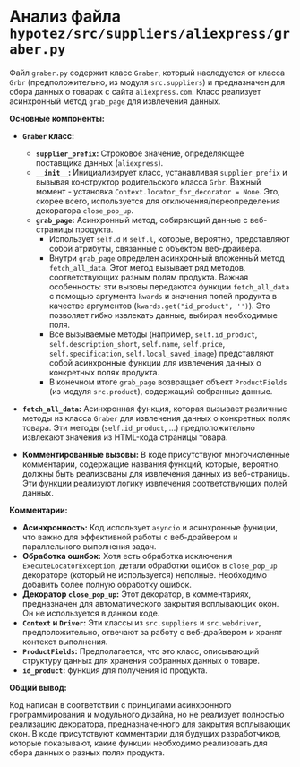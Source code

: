 # Анализ файла `hypotez/src/suppliers/aliexpress/graber.py`

Файл `graber.py` содержит класс `Graber`, который наследуется от класса `Grbr` (предположительно, из модуля `src.suppliers`) и предназначен для сбора данных о товарах с сайта `aliexpress.com`.  Класс реализует асинхронный метод `grab_page` для извлечения данных.

**Основные компоненты:**

* **`Graber` класс:**
    * **`supplier_prefix`:**  Строковое значение, определяющее поставщика данных (`aliexpress`).
    * **`__init__`:**  Инициализирует класс, устанавливая `supplier_prefix` и вызывая конструктор родительского класса `Grbr`.  Важный момент - установка `Context.locator_for_decorator = None`.  Это, скорее всего, используется для отключения/переопределения декоратора `close_pop_up`.
    * **`grab_page`:** Асинхронный метод, собирающий данные с веб-страницы продукта.
        * Использует `self.d` и `self.l`, которые, вероятно, представляют собой атрибуты, связанные с объектом веб-драйвера.
        * Внутри `grab_page` определен асинхронный вложенный метод `fetch_all_data`.  Этот метод вызывает ряд методов, соответствующих разным полям продукта.  Важная особенность: эти вызовы передаются функции `fetch_all_data` с помощью аргумента `kwards` и значения полей продукта в качестве аргументов (`kwards.get("id_product", '')`).  Это позволяет гибко извлекать данные, выбирая необходимые поля.
        *  Все вызываемые методы (например, `self.id_product`, `self.description_short`, `self.name`, `self.price`, `self.specification`, `self.local_saved_image`) представляют собой асинхронные функции для извлечения данных о конкретных полях продукта.
        * В конечном итоге `grab_page` возвращает объект `ProductFields` (из модуля `src.product`), содержащий собранные данные.

* **`fetch_all_data`:**  Асинхронная функция, которая вызывает различные методы из класса `Graber` для извлечения данных о конкретных полях товара.  Эти методы (`self.id_product`, ...)  предположительно извлекают значения из HTML-кода страницы товара.

* **Комментированные вызовы:**  В коде присутствуют многочисленные комментарии, содержащие названия функций, которые, вероятно, должны быть реализованы для извлечения данных из веб-страницы.  Эти функции реализуют логику извлечения соответствующих полей данных.

**Комментарии:**

* **Асинхронность:** Код использует `asyncio` и асинхронные функции, что важно для эффективной работы с веб-драйвером и параллельного выполнения задач.
* **Обработка ошибок:** Хотя есть обработка исключения `ExecuteLocatorException`, детали обработки ошибок в `close_pop_up` декораторе (который не используется) неполные. Необходимо добавить более полную обработку ошибок.
* **Декоратор `close_pop_up`:** Этот декоратор, в комментариях, предназначен для автоматического закрытия всплывающих окон.  Он не используется в данном коде.
* **`Context` и `Driver`:** Эти классы из `src.suppliers` и `src.webdriver`, предположительно, отвечают за работу с веб-драйвером и хранят контекст выполнения.
* **`ProductFields`:** Предполагается, что это класс, описывающий структуру данных для хранения собранных данных о товаре.
* **`id_product`:** функция для получения id продукта.

**Общий вывод:**

Код написан в соответствии с принципами асинхронного программирования и модульного дизайна, но не реализует полностью реализацию декоратора, предназначенного для закрытия всплывающих окон.  В коде присутствуют комментарии для будущих разработчиков, которые показывают, какие функции необходимо реализовать для сбора данных о разных полях продукта.